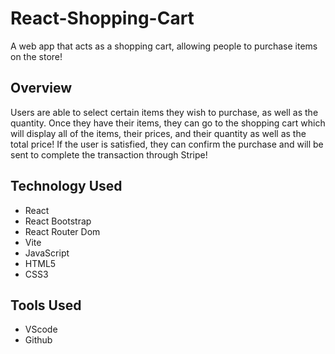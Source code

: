 # React-Shopping-Cart

A web app that acts as a shopping cart, allowing people to purchase items on the store!

## Overview

Users are able to select certain items they wish to purchase, as well as the quantity. Once they have their items, they can go to the shopping cart which will display all of the items, their prices, and their quantity as well as the total price! If the user is satisfied, they can confirm the purchase and will be sent to complete the transaction through Stripe!

## Technology Used

* React
* React Bootstrap
* React Router Dom
* Vite
* JavaScript
* HTML5
* CSS3

## Tools Used

* VScode
* Github
